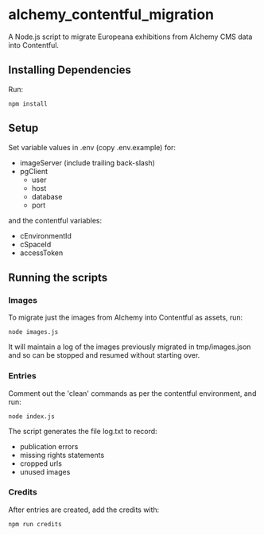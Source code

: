 # alchemy_contentful_migration
A Node.js script to migrate Europeana exhibitions from Alchemy CMS data into
Contentful.

## Installing Dependencies

Run:
```
npm install
```

## Setup

Set variable values in .env (copy .env.example) for:

* imageServer (include trailing back-slash)
* pgClient
  * user
  * host
  * database
  * port

and the contentful variables:

* cEnvironmentId
* cSpaceId
* accessToken

## Running the scripts

### Images

To migrate just the images from Alchemy into Contentful as assets, run:
```
node images.js
```

It will maintain a log of the images previously migrated in tmp/images.json and
so can be stopped and resumed without starting over.

### Entries

Comment out the 'clean' commands as per the contentful environment, and run:
```
node index.js
```

The script generates the file log.txt to record:

* publication errors
* missing rights statements
* cropped urls
* unused images

### Credits

After entries are created, add the credits with:
```
npm run credits
```
